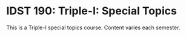 # IDST 190: Triple-I: Special Topics

This is a Triple-I special topics course. Content varies each semester.